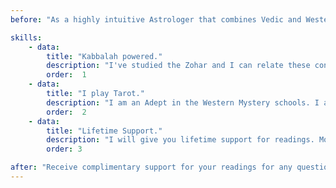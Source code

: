 ```yaml
---
before: "As a highly intuitive Astrologer that combines Vedic and Western systems, I will help YOU discover the incredible wisdom the stars and planets hold; I will help you discover the Sun, Moon, and Stars"

skills: 
    - data: 
        title: "Kabbalah powered."
        description: "I've studied the Zohar and I can relate these concepts between different planets to the Torah and the Tree of Life. I also am familiar with Hebrew and Aramaic."
        order:  1
    - data: 
        title: "I play Tarot."
        description: "I am an Adept in the Western Mystery schools. I am trained in the esoteric Tarot, and I have studied Astrology in Hebrew, Chaldean, Hellenistic, and Vedic systems."
        order:  2
    - data: 
        title: "Lifetime Support."
        description: "I will give you lifetime support for readings. Most Astrologers won’t do a second reading for you for the same service but if you have any questions for me on a specific reading you         have received, you are welcome to contact me anytime, without cost to you."
        order: 3

after: "Receive complimentary support for your readings for any questions you may have, providing you with the confidence and security that you will be able to access your information."
---
```


